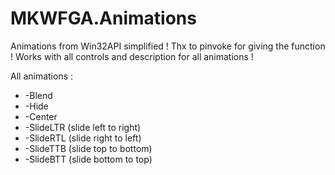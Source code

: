 # MKWFGA.Animations
Animations from Win32API simplified ! Thx to pinvoke for giving the function ! Works with all controls and description for all animations ! 

All animations : 

* -Blend
* -Hide
* -Center
* -SlideLTR (slide left to right)
* -SlideRTL (slide right to left)
* -SlideTTB (slide top to bottom)
* -SlideBTT (slide bottom to top)

